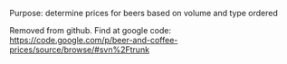 Purpose: determine prices for beers based on volume and type ordered

Removed from github.  Find at google code: 
https://code.google.com/p/beer-and-coffee-prices/source/browse/#svn%2Ftrunk